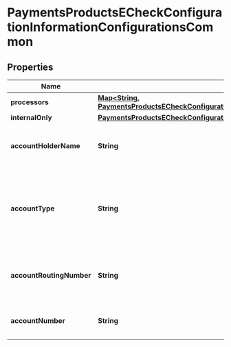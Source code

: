 
# PaymentsProductsECheckConfigurationInformationConfigurationsCommon

## Properties
Name | Type | Description | Notes
------------ | ------------- | ------------- | -------------
**processors** | [**Map&lt;String, PaymentsProductsECheckConfigurationInformationConfigurationsCommonProcessors&gt;**](PaymentsProductsECheckConfigurationInformationConfigurationsCommonProcessors.md) |  |  [optional]
**internalOnly** | [**PaymentsProductsECheckConfigurationInformationConfigurationsCommonInternalOnly**](PaymentsProductsECheckConfigurationInformationConfigurationsCommonInternalOnly.md) |  |  [optional]
**accountHolderName** | **String** | Mandatory  Name on Merchant&#39;s Bank Account Only ASCII (Hex 20 to Hex 7E)  | 
**accountType** | **String** | Mandatory  Type of account for Merchant&#39;s Bank Account Possible values: - checking - savings - corporatechecking - corporatesavings  | 
**accountRoutingNumber** | **String** | Mandatory  Routing number for Merchant&#39;s Bank Account US Account Routing Number  | 
**accountNumber** | **String** | Mandatory  Account number for Merchant&#39;s Bank Account  | 



